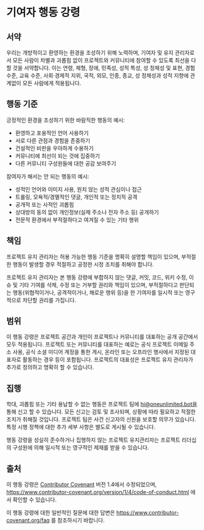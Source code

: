 # 기여자 행동 강령

## 서약

우리는 개방적이고 환영하는 환경을 조성하기 위해 노력하며, 기여자 및 유지 관리자로서 모든 사람이 차별과 괴롭힘 없이 프로젝트와 커뮤니티에 참여할 수 있도록 최선을 다할 것을 서약합니다. 이는 연령, 체형, 장애, 민족성, 성적 특성, 성 정체성 및 표현, 경험 수준, 교육 수준, 사회·경제적 지위, 국적, 외모, 인종, 종교, 성 정체성과 성적 지향에 관계없이 모든 사람에게 적용됩니다.

## 행동 기준

긍정적인 환경을 조성하기 위한 바람직한 행동의 예시:

- 환영하고 포용적인 언어 사용하기
- 서로 다른 관점과 경험을 존중하기
- 건설적인 비판을 우아하게 수용하기
- 커뮤니티에 최선이 되는 것에 집중하기
- 다른 커뮤니티 구성원들에 대한 공감 보여주기

참여자가 해서는 안 되는 행동의 예시:

- 성적인 언어와 이미지 사용, 원치 않는 성적 관심이나 접근
- 트롤링, 모욕적/경멸적인 댓글, 개인적 또는 정치적 공격
- 공개적 또는 사적인 괴롭힘
- 상대방의 동의 없이 개인정보(실제 주소나 전자 주소 등) 공개하기
- 전문적 환경에서 부적절하다고 여겨질 수 있는 기타 행위

## 책임

프로젝트 유지 관리자는 허용 가능한 행동 기준을 명확히 설명할 책임이 있으며, 부적절한 행동이 발생할 경우 적절하고 공정한 시정 조치를 취해야 합니다.

프로젝트 유지 관리자는 본 행동 강령에 부합하지 않는 댓글, 커밋, 코드, 위키 수정, 이슈 및 기타 기여를 삭제, 수정 또는 거부할 권리와 책임이 있으며, 부적절하다고 판단되는 행동(위협적이거나, 공격적이거나, 해로운 행위 등)을 한 기여자를 일시적 또는 영구적으로 차단할 권리를 가집니다.

## 범위

이 행동 강령은 프로젝트 공간과 개인이 프로젝트나 커뮤니티를 대표하는 공개 공간에서 모두 적용됩니다. 프로젝트 또는 커뮤니티를 대표하는 예로는 공식 프로젝트 이메일 주소 사용, 공식 소셜 미디어 계정을 통한 게시, 온라인 또는 오프라인 행사에서 지정된 대표자로 활동하는 경우 등이 포함됩니다. 프로젝트의 대표성은 프로젝트 유지 관리자가 추가로 정의하고 명확히 할 수 있습니다.

## 집행

학대, 괴롭힘 또는 기타 용납할 수 없는 행동은 프로젝트 팀에 hi@oneunlimited.bot을 통해 신고 할 수 있습니다. 모든 신고는 검토 및 조사되며, 상황에 따라 필요하고 적절한 조치가 취해질 것입니다. 프로젝트 팀은 사건 신고자의 신원을 보호할 의무가 있습니다. 특정 시행 정책에 대한 추가 세부 사항은 별도로 게시될 수 있습니다.

행동 강령을 성실히 준수하거나 집행하지 않는 프로젝트 유지관리자는 프로젝트 리더십의 구성원에 의해 일시적 또는 영구적인 제재를 받을 수 있습니다.

## 출처

이 행동 강령은 [Contributor Covenant][homepage] 버전 1.4에서 수정되었으며, https://www.contributor-covenant.org/version/1/4/code-of-conduct.html 에서 확인할 수 있습니다.

[homepage]: https://www.contributor-covenant.org

이 행동 강령에 대한 일반적인 질문에 대한 답변은 https://www.contributor-covenant.org/faq 를 참조하시기 바랍니다.
